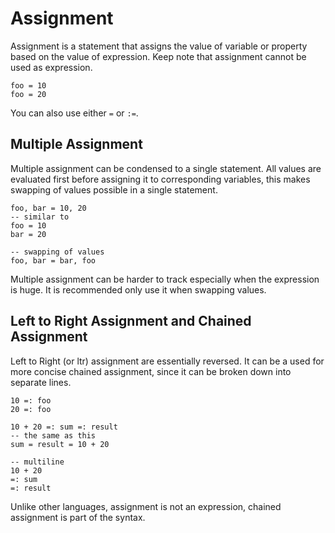 # Assignment

Assignment is a statement that assigns the value of variable or property based on the value of expression. Keep note that assignment cannot be used as expression.

```stick
foo = 10
foo = 20
```

You can also use either `=` or `:=`.

## Multiple Assignment

Multiple assignment can be condensed to a single statement. All values are evaluated first before assigning it to corresponding variables, this makes swapping of values possible in a single statement.

```stick
foo, bar = 10, 20
-- similar to
foo = 10
bar = 20

-- swapping of values
foo, bar = bar, foo
```

Multiple assignment can be harder to track especially when the expression is huge. It is recommended only use it when swapping values.

## Left to Right Assignment and Chained Assignment

Left to Right (or ltr) assignment are essentially reversed. It can be a used for more concise chained assignment, since it can be broken down into separate lines.

```stick
10 =: foo
20 =: foo

10 + 20 =: sum =: result
-- the same as this
sum = result = 10 + 20

-- multiline
10 + 20
=: sum
=: result
```

Unlike other languages, assignment is not an expression, chained assignment is part of the syntax.
